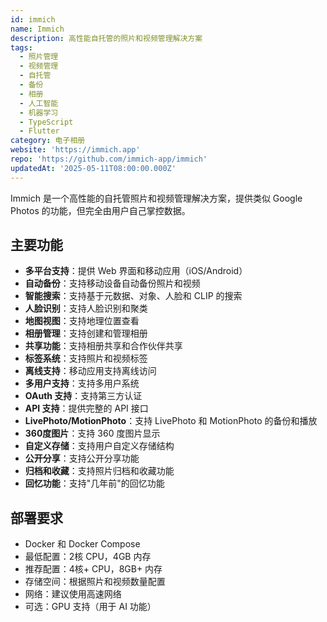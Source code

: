 ```yaml
---
id: immich
name: Immich
description: 高性能自托管的照片和视频管理解决方案
tags:
  - 照片管理
  - 视频管理
  - 自托管
  - 备份
  - 相册
  - 人工智能
  - 机器学习
  - TypeScript
  - Flutter
category: 电子相册
website: 'https://immich.app'
repo: 'https://github.com/immich-app/immich'
updatedAt: '2025-05-11T08:00:00.000Z'
---
```


Immich 是一个高性能的自托管照片和视频管理解决方案，提供类似 Google Photos 的功能，但完全由用户自己掌控数据。

## 主要功能

- **多平台支持**：提供 Web 界面和移动应用（iOS/Android）
- **自动备份**：支持移动设备自动备份照片和视频
- **智能搜索**：支持基于元数据、对象、人脸和 CLIP 的搜索
- **人脸识别**：支持人脸识别和聚类
- **地图视图**：支持地理位置查看
- **相册管理**：支持创建和管理相册
- **共享功能**：支持相册共享和合作伙伴共享
- **标签系统**：支持照片和视频标签
- **离线支持**：移动应用支持离线访问
- **多用户支持**：支持多用户系统
- **OAuth 支持**：支持第三方认证
- **API 支持**：提供完整的 API 接口
- **LivePhoto/MotionPhoto**：支持 LivePhoto 和 MotionPhoto 的备份和播放
- **360度图片**：支持 360 度图片显示
- **自定义存储**：支持用户自定义存储结构
- **公开分享**：支持公开分享功能
- **归档和收藏**：支持照片归档和收藏功能
- **回忆功能**：支持"几年前"的回忆功能

## 部署要求

- Docker 和 Docker Compose
- 最低配置：2核 CPU，4GB 内存
- 推荐配置：4核+ CPU，8GB+ 内存
- 存储空间：根据照片和视频数量配置
- 网络：建议使用高速网络
- 可选：GPU 支持（用于 AI 功能） 
